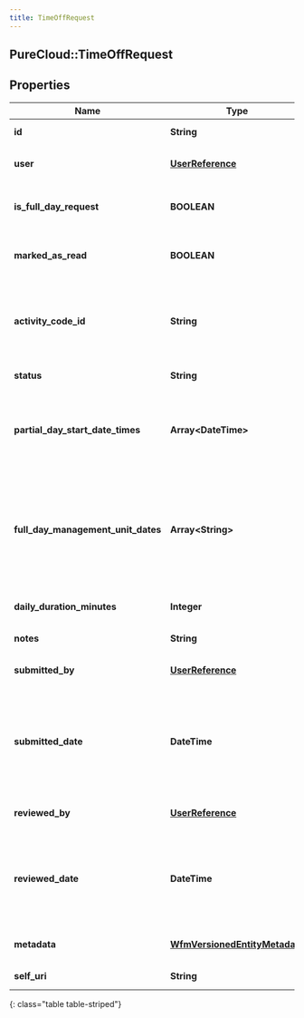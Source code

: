 ```yaml
---
title: TimeOffRequest
---
```

## PureCloud::TimeOffRequest

## Properties

|Name | Type | Description | Notes|
|------------ | ------------- | ------------- | -------------|
| **id** | **String** | The id of the time off request | |
| **user** | [**UserReference**](UserReference.html) | The user that the time off request belongs to | |
| **is_full_day_request** | **BOOLEAN** | Whether this is a full day request (false means partial day) | [optional] |
| **marked_as_read** | **BOOLEAN** | Whether this request has been marked as read by the agent | [optional] |
| **activity_code_id** | **String** | The ID of the activity code associated with this time off request. Activity code must be of the TimeOff category | [optional] |
| **status** | **String** | The status of this time off request | [optional] |
| **partial_day_start_date_times** | **Array&lt;DateTime&gt;** | A set of start date-times in ISO-8601 format for partial day requests.  Will be not empty if isFullDayRequest == false | [optional] |
| **full_day_management_unit_dates** | **Array&lt;String&gt;** | A set of dates in yyyy-MM-dd format.  Should be interpreted in the management unit&#39;s configured time zone.  Will be not empty if isFullDayRequest == true | [optional] |
| **daily_duration_minutes** | **Integer** | The daily duration of this time off request in minutes | [optional] |
| **notes** | **String** | Notes about the time off request | [optional] |
| **submitted_by** | [**UserReference**](UserReference.html) | The user who submitted this time off request | [optional] |
| **submitted_date** | **DateTime** | The timestamp when this request was submitted. Date time is represented as an ISO-8601 string. For example: yyyy-MM-ddTHH:mm:ss.SSSZ | [optional] |
| **reviewed_by** | [**UserReference**](UserReference.html) | The user who reviewed this time off request | [optional] |
| **reviewed_date** | **DateTime** | The timestamp when this request was reviewed. Date time is represented as an ISO-8601 string. For example: yyyy-MM-ddTHH:mm:ss.SSSZ | [optional] |
| **metadata** | [**WfmVersionedEntityMetadata**](WfmVersionedEntityMetadata.html) | The version metadata of the time off request | [optional] |
| **self_uri** | **String** | The URI for this object | [optional] |
{: class="table table-striped"}


